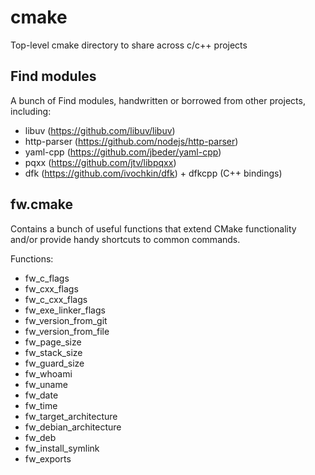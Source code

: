# cmake
Top-level cmake directory to share across c/c++ projects

## Find modules
A bunch of Find modules, handwritten or borrowed from other projects, including:

* libuv (https://github.com/libuv/libuv)
* http-parser (https://github.com/nodejs/http-parser)
* yaml-cpp (https://github.com/jbeder/yaml-cpp)
* pqxx (https://github.com/jtv/libpqxx)
* dfk (https://github.com/ivochkin/dfk) + dfkcpp (C++ bindings)

## fw.cmake
Contains a bunch of useful functions that extend CMake functionality and/or provide handy shortcuts to common commands.

Functions:

* fw_c_flags
* fw_cxx_flags
* fw_c_cxx_flags
* fw_exe_linker_flags
* fw_version_from_git
* fw_version_from_file
* fw_page_size
* fw_stack_size
* fw_guard_size
* fw_whoami
* fw_uname
* fw_date
* fw_time
* fw_target_architecture
* fw_debian_architecture
* fw_deb
* fw_install_symlink
* fw_exports
